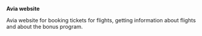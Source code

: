 **Avia website**

Avia website for booking tickets for flights, getting information about flights and about the bonus program.
